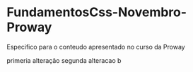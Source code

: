 # FundamentosCss-Novembro-Proway
Especifico para o conteudo apresentado no curso da Proway

primeria alteração
segunda alteracao b
